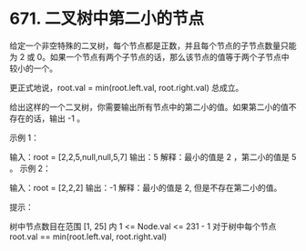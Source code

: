 # 671. 二叉树中第二小的节点
给定一个非空特殊的二叉树，每个节点都是正数，并且每个节点的子节点数量只能为 2 或 0。如果一个节点有两个子节点的话，那么该节点的值等于两个子节点中较小的一个。

更正式地说，root.val = min(root.left.val, root.right.val) 总成立。

给出这样的一个二叉树，你需要输出所有节点中的第二小的值。如果第二小的值不存在的话，输出 -1 。



示例 1：


输入：root = [2,2,5,null,null,5,7]
输出：5
解释：最小的值是 2 ，第二小的值是 5 。
示例 2：


输入：root = [2,2,2]
输出：-1
解释：最小的值是 2, 但是不存在第二小的值。


提示：

树中节点数目在范围 [1, 25] 内
1 <= Node.val <= 231 - 1
对于树中每个节点 root.val == min(root.left.val, root.right.val)